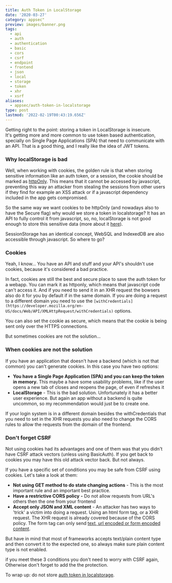 ```yaml
---
title: Auth Token in LocalStorage
date: '2020-03-27'
category: appsec"
preview: images/banner.png
tags:
  - api
  - auth
  - authentication
  - basic
  - cors
  - csrf
  - endpoint
  - frontend
  - json
  - local
  - storage
  - token
  - xhr
  - xsrf
aliases:
  - appsec/auth-token-in-localstorage
type: post
lastmod: '2022-02-19T00:43:19.656Z'
---
```


Getting right to the point: storing a token in LocalStorage is insecure.  
It's getting more and more common to use token based authentication, specially on Single Page Applications (SPA) that need to communicate with an API. That is a good thing, and I really like the idea of JWT tokens.

### Why localStorage is bad

Well, when working with cookies, the golden rule is that when storing sensitive information like an auth token, or a session, the cookie should be marked as [httpOnly](https://github.com/OWASP/CheatSheetSeries/blob/master/cheatsheets/Session_Management_Cheat_Sheet.md#cookies). This means that it cannot be accessed by javascript, preventing this way an attacker from stealing the sessions from other users if they find for example an XSS attack or if a javascript dependency included in the app gets compromised.

So the same way we want cookies to be httpOnly (and nowadays also to have the Secure flag) why would we store a token in localstorage? It has an API to fully control it from javascript, so, no, localStorage is not good enough to store this sensitive data (more about it [here](https://snyk.io/blog/is-localstorage-safe-to-use/)).

SessionStorage has an identical concept, WebSQL and IndexedDB are also accessible through javascript. So where to go?

### Cookies

Yeah, I know... You have an API and stuff and your API's shouldn't use cookies, because it's considered a bad practice.

In fact, cookies are still the best and secure place to save the auth token for a webapp. You can mark it as httponly, which means that javascript code can't access it. And if you need to send it in an XHR request the bowsers also do it for you by default if in the same domain. If you are doing a request to a different domain you need to use the `[withCredentials](https://developer.mozilla.org/en-US/docs/Web/API/XMLHttpRequest/withCredentials)` options.

You can also set the cookie as secure, which means that the cookie is being sent only over the HTTPS connections.

But sometimes cookies are not the solution...

### When cookies are not the solution

If you have an application that doesn't have a backend (which is not that common) you can't generate cookies. In this case you have two options:

- **You have a Single Page Application (SPA) and you can keep the token in memory.** This maybe a have some usability problems, like if the user opens a new tab of closes and reopens the page, of even if refreshes it
- **LocalStorage** - This is the bad solution. Unfortunately it has a better user experience. But again an app without a backend is quite uncommon, so my recommendation would just be to create one.

If your login system is in a different domain besides the withCredentials that you need to set in the XHR requests you also need to change the CORS rules to allow the requests from the domain of the frontend.

### Don't forget CSRF

Not using cookies had its advantages and one of them was that you didn't have CSRF attack vectors (unless using BasicAuth). If you get back to cookies you may have this old attack vector back. But not always.

If you have a specific set of conditions you may be safe from CSRF using cookies. Let's take a look at them:

- **Not using GET method to do state changing actions** - This is the most important rule and an important best practice.
- **Have a restrictive CORS policy** **\-** Do not allow requests from URL's others then the one from your frontend
- **Accept only JSON and XML content** - An attacker has two ways to 'trick' a victim into doing a request. Using an html form tag, or a XHR request. The XHR request is already covered because of the CORS policy. The form tag can only send [text, url encoded or form encoded content](https://www.w3schools.com/tags/att_form_enctype.asp).

But have in mind that most of frameworks accepts text/plain content type and then convert it to the expected one, so always make sure plain content type is not enabled.

if you meet these 3 conditions you don't need to worry with CSRF again, Otherwise don't forget to add the the protection.

To wrap up: do not store [auth token in localstorage](https://auth0.com/docs/tokens/guides/store-tokens).
